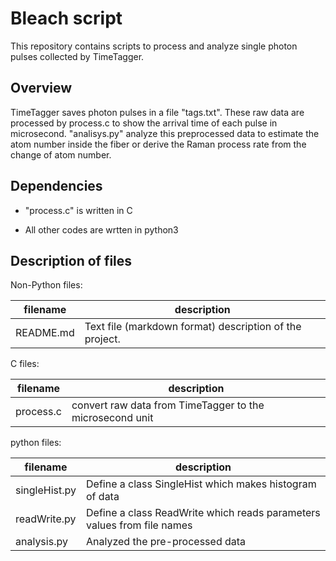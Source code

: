 Bleach script
==========

This repository contains scripts to process and analyze single photon pulses collected by TimeTagger.

Overview
--------

TimeTagger saves photon pulses in a file "tags.txt". These raw data are processed by process.c to show the arrival time of each pulse in microsecond. "analisys.py" analyze this preprocessed data to estimate the atom number inside the fiber or derive the Raman process rate from the change of atom number.

Dependencies
------------

- "process.c" is written in C

- All other codes are wrtten in python3

Description of files
--------------------

Non-Python files:

filename                     |  description
-----------------------------|------------------------------------------------------------------------------------
README.md                    |  Text file (markdown format) description of the project.

C files:

filename                     |  description
-----------------------------|------------------------------------------------------------------------------------
process.c                    |  convert raw data from TimeTagger to the microsecond unit

python files:

filename                     |  description
-----------------------------|------------------------------------------------------------------------------------
singleHist.py                |  Define a class SingleHist which makes histogram of data
readWrite.py                 |  Define a class ReadWrite which reads parameters values from file names
analysis.py                  |  Analyzed the pre-processed data
